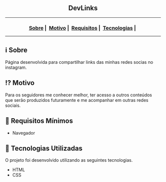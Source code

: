 <h2 align="center">DevLinks</h2>

___




<h3 align="center">
  <a href="#information_source-sobre">Sobre</a>&nbsp;|&nbsp;
  <a href="#interrobang-motivo">Motivo</a>&nbsp;|&nbsp;
  <a href="#seedling-requisitos-mínimos">Requisitos</a>&nbsp;|&nbsp;
  <a href="#rocket-tecnologias-utilizadas">Tecnologias</a>&nbsp;|&nbsp;
</h3>

___

## :information_source: Sobre

Página desenvolvida para compartilhar links das minhas redes socias no instagram.

## :interrobang: Motivo

Para os seguidores me conhecer melhor, ter acesso a outros conteúdos que serão produzidos futuramente e me acompanhar em outras redes sociais.

## :seedling: Requisitos Mínimos

- Navegador

## :rocket: Tecnologias Utilizadas 

O projeto foi desenvolvido utilizando as seguintes tecnologias.

- HTML
- CSS
